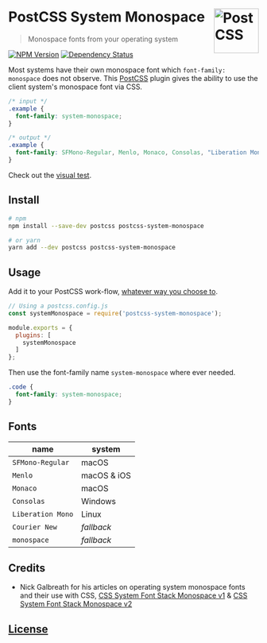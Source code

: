 # PostCSS System Monospace [<img src="https://postcss.github.io/postcss/logo.svg" alt="PostCSS" width="90" height="90" align="right">][postcss]
> Monospace fonts from your operating system

[![NPM Version][npm-img]][npm-url]
[![Dependency Status][david-img]][david-url]

Most systems have their own monospace font which `font-family: monospace` does not observe. This [PostCSS][postcss] plugin gives the ability to use the client system's monospace font via CSS.

```css
/* input */
.example {
  font-family: system-monospace;
}
```


```css
/* output */
.example {
  font-family: SFMono-Regular, Menlo, Monaco, Consolas, "Liberation Mono", "Courier New", monospace;
}
```

Check out the <a href="https://philipbordallo.github.io/postcss-system-monospace/">visual test</a>.

## Install 

```sh
# npm
npm install --save-dev postcss postcss-system-monospace

# or yarn
yarn add --dev postcss postcss-system-monospace
```


## Usage

Add it to your PostCSS work-flow, [whatever way you choose to](https://github.com/postcss/postcss#usage).

```js
// Using a postcss.config.js
const systemMonospace = require('postcss-system-monospace');

module.exports = {
  plugins: [
    systemMonospace
  ]
};

```

Then use the font-family name `system-monospace` where ever needed.
```css
.code {
  font-family: system-monospace;
}
```


## Fonts

| name | system |
| --- | --- |
`SFMono-Regular` | macOS
`Menlo` | macOS & iOS
`Monaco` | macOS
`Consolas` | Windows
`Liberation Mono` | Linux
`Courier New` | _fallback_
`monospace` | _fallback_


## Credits
- Nick Galbreath for his articles on operating system monospace fonts and their use with CSS, [CSS System Font Stack Monospace v1](https://www.client9.com/css-system-font-stack-monospace-v1/) & [CSS System Font Stack Monospace v2](https://www.client9.com/css-system-font-stack-monospace-v2/)


## [License](./LICENSE) ##


[david-img]: https://img.shields.io/david/philipbordallo/postcss-system-monospace.svg
[david-url]: https://david-dm.org/philipbordallo/postcss-system-monospace

[npm-img]: https://img.shields.io/npm/v/postcss-system-monospace.svg
[npm-url]: https://www.npmjs.com/package/postcss-system-monospace

[postcss]: https://github.com/postcss/postcss

